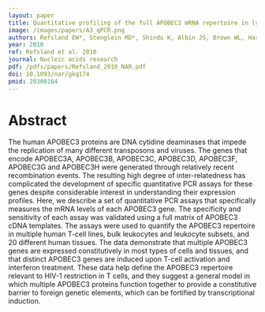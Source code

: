 ```yaml
---
layout: paper
title: Quantitative profiling of the full APOBEC3 mRNA repertoire in lymphocytes and tissues -  implications for HIV-1 restriction.
image: /images/papers/A3_qPCR.png
authors: Refsland EW*, Stenglein MD*, Shindo K, Albin JS, Brown WL, Harris RS
year: 2010
ref: Refsland et al. 2010
journal: Nucleic acids research
pdf: /pdfs/papers/Refsland_2010_NAR.pdf
doi: 10.1093/nar/gkq174
pmid: 20308164
---
```


# Abstract

The human APOBEC3 proteins are DNA cytidine deaminases that impede the replication of many different transposons and viruses. The genes that encode APOBEC3A, APOBEC3B, APOBEC3C, APOBEC3D, APOBEC3F, APOBEC3G and APOBEC3H were generated through relatively recent recombination events. The resulting high degree of inter-relatedness has complicated the development of specific quantitative PCR assays for these genes despite considerable interest in understanding their expression profiles. Here, we describe a set of quantitative PCR assays that specifically measures the mRNA levels of each APOBEC3 gene. The specificity and sensitivity of each assay was validated using a full matrix of APOBEC3 cDNA templates. The assays were used to quantify the APOBEC3 repertoire in multiple human T-cell lines, bulk leukocytes and leukocyte subsets, and 20 different human tissues. The data demonstrate that multiple APOBEC3 genes are expressed constitutively in most types of cells and tissues, and that distinct APOBEC3 genes are induced upon T-cell activation and interferon treatment. These data help define the APOBEC3 repertoire relevant to HIV-1 restriction in T cells, and they suggest a general model in which multiple APOBEC3 proteins function together to provide a constitutive barrier to foreign genetic elements, which can be fortified by transcriptional induction.
